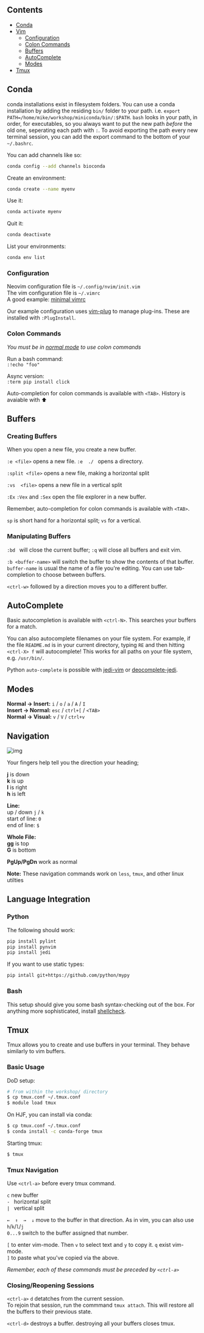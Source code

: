 Contents
-------
* [Conda](#Conda)
* [Vim](#Vim)
    * [Configuration](#configuration)
    * [Colon Commands](#colon-commands)
    * [Buffers](#buffers)
    * [AutoComplete](#autocomplete)
    * [Modes](#modes)
* [Tmux](#Tmux)

Conda
------
conda installations exist in filesystem folders. You can use a conda installation by adding the residing `bin/` folder to your path. i.e. `export PATH=/home/mike/workshop/miniconda/bin/:$PATH`. `bash` looks in your path, in order, for executables, so you always want to put the new path *before* the old one, seperating each path with `:`. To avoid exporting the path every new terminal session, you can add the export command to the bottom of your `~/.bashrc`. 

You can add channels like so:
```bash
conda config --add channels bioconda
```

Create an environment:
```bash
conda create --name myenv
```

Use it:
```bash
conda activate myenv
```

Quit it:
```bash
conda deactivate
```

List your environments:
```bash
conda env list
```

### Configuration
Neovim configuration file is `~/.config/nvim/init.vim`  
The vim configuration file is `~/.vimrc`  
A good example: [minimal vimrc](https://vim.fandom.com/wiki/Example_vimrc)

Our example configuration uses [vim-plug](https://github.com/junegunn/vim-plug) to manage plug-ins. These are installed with `:PlugInstall`.

### Colon Commands
*You must be in [normal mode](#Modes) to use colon commands*  

Run a bash command:  
`:!echo "foo"`  

Async version:  
`:term pip install click`  

Auto-completion for colon commands is available with `<TAB>`. History is avaiable with ⬆

Buffers
-----------------

### Creating Buffers
When you open a new file, you create a new buffer.

`:e <file>` opens a new file. `:e  ./ ` opens a directory.

`:split <file>` opens a new file, making a horizontal split

`:vs  <file>` opens a new file in a vertical split

`:Ex` `:Vex` and `:Sex` open the file explorer in a new buffer. 

Remember, auto-completion for colon commands is available with `<TAB>`.

`sp` is short hand for a horizontal split; `vs` for a vertical. 

### Manipulating Buffers
`:bd ` will close the current buffer; `:q` will close all buffers and exit vim.

`:b <buffer-name>` will switch the buffer to show the contents of that buffer. `buffer-name` is usual the name of a file you're editing. You can use tab-completion to choose between buffers.

`<ctrl-w>` followed by a direction moves you to a different buffer.


AutoComplete
-----------
Basic autocompletion is available with `<ctrl-N>`. This searches your buffers for a match.

You can also autocomplete filenames on your file system. For example, if the file `README.md` is in your current directory, typing `RE` and then hitting `<ctrl-X> f` will autocomplete! This works for all paths on your file system, e.g. `/usr/bin/`.

Python `auto-complete` is possible with [jedi-vim](https://github.com/davidhalter/jedi-vim) or [deocomplete-jedi](https://github.com/deoplete-plugins/deoplete-jedi).


Modes
-----
**Normal -> Insert:**  `i` / `o` / `a` / `A` / `I`  
**Insert -> Normal:**  `esc` / `ctrl+[` / `<TAB>`  
**Normal -> Visual:** `v` / `V` / `ctrl+v`



Navigation
----------

![img](https://i.stack.imgur.com/EmgN3.gif)

Your fingers help tell you the direction your heading;

__j__ is down  
__k__ is up  
__l__ is right   
__h__ is left  

**Line:**  
up / down `j` / `k`  
start of line: `0`  
end of line: `$`  


**Whole File:**  
**gg** is top  
**G**  is bottom  

**PgUp/PgDn** work as normal  

**Note:** These navigation commands work on `less`, `tmux`, and other linux utilties

## Language Integration
### Python

The following should work:
```bash 
pip install pylint
pip install pynvim
pip install jedi 
```
If you want to use static types:

```bash
pip intall git+https://github.com/python/mypy 
``` 

### Bash
This setup should give you some bash syntax-checking out of the box. For anything more sophisticated, install [shellcheck](https://github.com/koalaman/shellcheck#installing-a-pre-compiled-binary).




Tmux
-----
Tmux allows you to create and use buffers in your terminal. They behave similarly to vim buffers.

### Basic Usage
DoD setup:  
```bash
# from within the workshop/ directory
$ cp tmux.conf ~/.tmux.conf
$ module load tmux
```

On HJF, you can install via conda:

```bash
$ cp tmux.conf ~/.tmux.conf
$ conda install -c conda-forge tmux
```

Starting tmux:  

```bash
$ tmux 
```

### Tmux Navigation
Use `<ctrl-a>` before every tmux command.

`c`          new buffer  
`- `         horizontal split  
`| `         vertical split  

`←  ↑  →  ↓`   move to the buffer in that direction.  As in vim, you can also use `h`/`k`/`l`/`j`  
`0...9`      switch to the buffer assigned that number.  

`[`          to enter vim-mode. Then `v` to select text and `y` to copy it. `q` exist vim-mode.   
`]`          to paste what you've copied via the above.  

*Remember, each of these commands must  be preceded by `<ctrl-a>`*

### Closing/Reopening Sessions

`<ctrl-a>` `d`      detatches from the current session.  
To rejoin that session, run the commmand `tmux attach`. This will restore all the buffers to their previous state.

`<ctrl-d>` destroys a buffer. destroying all your buffers closes tmux.

